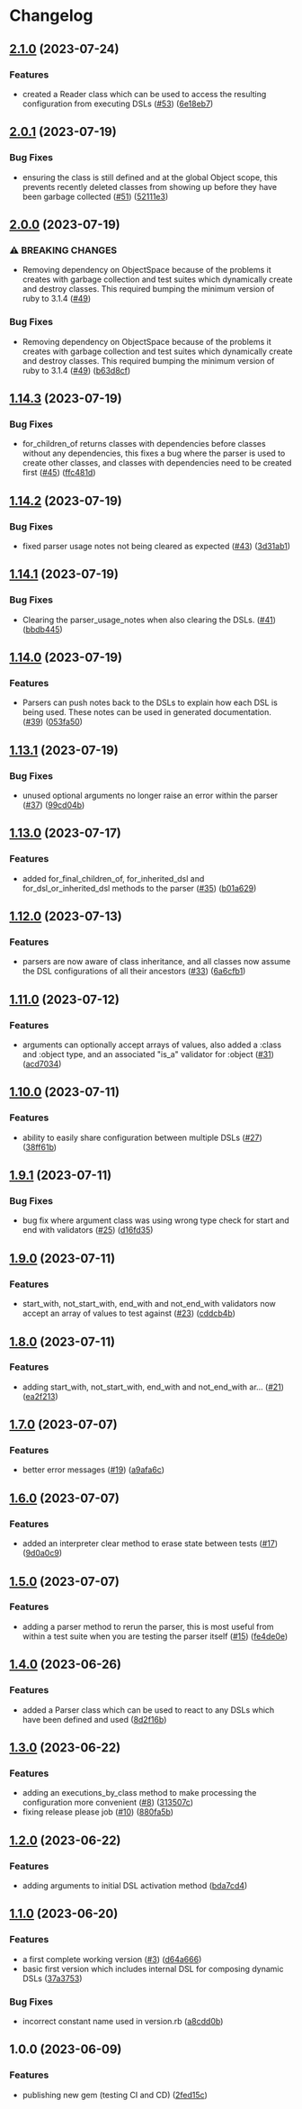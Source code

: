 # Changelog

## [2.1.0](https://github.com/craigulliott/dsl_compose/compare/v2.0.1...v2.1.0) (2023-07-24)


### Features

* created a Reader class which can be used to access the resulting configuration from executing DSLs ([#53](https://github.com/craigulliott/dsl_compose/issues/53)) ([6e18eb7](https://github.com/craigulliott/dsl_compose/commit/6e18eb736611193b4fad8dac380cdd760095760f))

## [2.0.1](https://github.com/craigulliott/dsl_compose/compare/v2.0.0...v2.0.1) (2023-07-19)


### Bug Fixes

* ensuring the class is still defined and at the global Object scope, this prevents recently deleted classes from showing up before they have been garbage collected ([#51](https://github.com/craigulliott/dsl_compose/issues/51)) ([52111e3](https://github.com/craigulliott/dsl_compose/commit/52111e3647e8f9d26dcbea706dbe6977bf67c426))

## [2.0.0](https://github.com/craigulliott/dsl_compose/compare/v1.14.4...v2.0.0) (2023-07-19)


### ⚠ BREAKING CHANGES

* Removing dependency on ObjectSpace because of the problems it creates with garbage collection and test suites which dynamically create and destroy classes. This required bumping the minimum version of ruby to 3.1.4 ([#49](https://github.com/craigulliott/dsl_compose/issues/49))

### Bug Fixes

* Removing dependency on ObjectSpace because of the problems it creates with garbage collection and test suites which dynamically create and destroy classes. This required bumping the minimum version of ruby to 3.1.4 ([#49](https://github.com/craigulliott/dsl_compose/issues/49)) ([b63d8cf](https://github.com/craigulliott/dsl_compose/commit/b63d8cf9698dfc161cb910bd86e7f8d71961b9b1))

## [1.14.3](https://github.com/craigulliott/dsl_compose/compare/v1.14.2...v1.14.3) (2023-07-19)


### Bug Fixes

* for_children_of returns classes with dependencies before classes without any dependencies, this fixes a bug where the parser is used to create other classes, and classes with dependencies need to be created first ([#45](https://github.com/craigulliott/dsl_compose/issues/45)) ([ffc481d](https://github.com/craigulliott/dsl_compose/commit/ffc481d8cdcc85483bfc3829ac3eacd3f44ec657))

## [1.14.2](https://github.com/craigulliott/dsl_compose/compare/v1.14.1...v1.14.2) (2023-07-19)


### Bug Fixes

* fixed parser usage notes not being cleared as expected ([#43](https://github.com/craigulliott/dsl_compose/issues/43)) ([3d31ab1](https://github.com/craigulliott/dsl_compose/commit/3d31ab1a8dc238144749c18847d5e655461fca06))

## [1.14.1](https://github.com/craigulliott/dsl_compose/compare/v1.14.0...v1.14.1) (2023-07-19)


### Bug Fixes

* Clearing the parser_usage_notes when also clearing the DSLs. ([#41](https://github.com/craigulliott/dsl_compose/issues/41)) ([bbdb445](https://github.com/craigulliott/dsl_compose/commit/bbdb445ed9fa4b495f8aa5bf0b889707680858d0))

## [1.14.0](https://github.com/craigulliott/dsl_compose/compare/v1.13.1...v1.14.0) (2023-07-19)


### Features

* Parsers can push notes back to the DSLs to explain how each DSL is being used. These notes can be used in generated documentation. ([#39](https://github.com/craigulliott/dsl_compose/issues/39)) ([053fa50](https://github.com/craigulliott/dsl_compose/commit/053fa50bcbc2180b2f788b5a3bba11576804f206))

## [1.13.1](https://github.com/craigulliott/dsl_compose/compare/v1.13.0...v1.13.1) (2023-07-19)


### Bug Fixes

* unused optional arguments no longer raise an error within the parser ([#37](https://github.com/craigulliott/dsl_compose/issues/37)) ([99cd04b](https://github.com/craigulliott/dsl_compose/commit/99cd04b83387c7940e364dc86d527fdb51152405))

## [1.13.0](https://github.com/craigulliott/dsl_compose/compare/v1.12.0...v1.13.0) (2023-07-17)


### Features

* added for_final_children_of, for_inherited_dsl and for_dsl_or_inherited_dsl methods to the parser ([#35](https://github.com/craigulliott/dsl_compose/issues/35)) ([b01a629](https://github.com/craigulliott/dsl_compose/commit/b01a629e1b18540cbbd90ba53090b41b8fb41dfd))

## [1.12.0](https://github.com/craigulliott/dsl_compose/compare/v1.11.0...v1.12.0) (2023-07-13)


### Features

* parsers are now aware of class inheritance, and all classes now assume the DSL configurations of all their ancestors ([#33](https://github.com/craigulliott/dsl_compose/issues/33)) ([6a6cfb1](https://github.com/craigulliott/dsl_compose/commit/6a6cfb1fd9bb44c2ea949888c7b7be14ddc0cef8))

## [1.11.0](https://github.com/craigulliott/dsl_compose/compare/v1.10.0...v1.11.0) (2023-07-12)


### Features

* arguments can optionally accept arrays of values, also added a :class and :object type, and an associated "is_a" validator for :object ([#31](https://github.com/craigulliott/dsl_compose/issues/31)) ([acd7034](https://github.com/craigulliott/dsl_compose/commit/acd70345a4d1873e657d0e897f527269ca320453))

## [1.10.0](https://github.com/craigulliott/dsl_compose/compare/v1.9.1...v1.10.0) (2023-07-11)


### Features

* ability to easily share configuration between multiple DSLs ([#27](https://github.com/craigulliott/dsl_compose/issues/27)) ([38ff61b](https://github.com/craigulliott/dsl_compose/commit/38ff61bed7c9d4357a0019c40fc20bc54d62bebb))

## [1.9.1](https://github.com/craigulliott/dsl_compose/compare/v1.9.0...v1.9.1) (2023-07-11)


### Bug Fixes

* bug fix where argument class was using wrong type check for start and end with validators ([#25](https://github.com/craigulliott/dsl_compose/issues/25)) ([d16fd35](https://github.com/craigulliott/dsl_compose/commit/d16fd35d0b574eafe6ad9d68d4e7f5884e89c521))

## [1.9.0](https://github.com/craigulliott/dsl_compose/compare/v1.8.0...v1.9.0) (2023-07-11)


### Features

* start_with, not_start_with, end_with and not_end_with validators now accept an array of values to test against ([#23](https://github.com/craigulliott/dsl_compose/issues/23)) ([cddcb4b](https://github.com/craigulliott/dsl_compose/commit/cddcb4b629499e3af0d71cc27f5c2f1dd8ae76d5))

## [1.8.0](https://github.com/craigulliott/dsl_compose/compare/v1.7.0...v1.8.0) (2023-07-11)


### Features

* adding start_with, not_start_with, end_with and not_end_with ar… ([#21](https://github.com/craigulliott/dsl_compose/issues/21)) ([ea2f213](https://github.com/craigulliott/dsl_compose/commit/ea2f2130c1b9a856e89cbf9b4f09c0c3c739d3de))

## [1.7.0](https://github.com/craigulliott/dsl_compose/compare/v1.6.0...v1.7.0) (2023-07-07)


### Features

* better error messages ([#19](https://github.com/craigulliott/dsl_compose/issues/19)) ([a9afa6c](https://github.com/craigulliott/dsl_compose/commit/a9afa6cb1b7482d0d7a646b6872ca5e969393eb7))

## [1.6.0](https://github.com/craigulliott/dsl_compose/compare/v1.5.0...v1.6.0) (2023-07-07)


### Features

* added an interpreter clear method to erase state between tests ([#17](https://github.com/craigulliott/dsl_compose/issues/17)) ([9d0a0c9](https://github.com/craigulliott/dsl_compose/commit/9d0a0c9c521bed61f08fecaa388d1410f513498b))

## [1.5.0](https://github.com/craigulliott/dsl_compose/compare/v1.4.0...v1.5.0) (2023-07-07)


### Features

* adding a parser method to rerun the parser, this is most useful from within a test suite when you are testing the parser itself ([#15](https://github.com/craigulliott/dsl_compose/issues/15)) ([fe4de0e](https://github.com/craigulliott/dsl_compose/commit/fe4de0e53f78aff34de4ba1c432b10022d2b6ab4))

## [1.4.0](https://github.com/craigulliott/dsl_compose/compare/v1.3.0...v1.4.0) (2023-06-26)


### Features

* added a Parser class which can be used to react to any DSLs which have been defined and used ([8d2f16b](https://github.com/craigulliott/dsl_compose/commit/8d2f16b67ae98486a47e6e8d6d6af81be508cb06))

## [1.3.0](https://github.com/craigulliott/dsl_compose/compare/v1.2.0...v1.3.0) (2023-06-22)


### Features

* adding an executions_by_class method to make processing the configuration more convenient ([#8](https://github.com/craigulliott/dsl_compose/issues/8)) ([313507c](https://github.com/craigulliott/dsl_compose/commit/313507ca572f59c03162a91d58e62500a9464f25))
* fixing release please job ([#10](https://github.com/craigulliott/dsl_compose/issues/10)) ([880fa5b](https://github.com/craigulliott/dsl_compose/commit/880fa5b2aceed67aa9ff1e7cf53629af23e31b10))

## [1.2.0](https://github.com/craigulliott/dsl_compose/compare/v1.1.0...v1.2.0) (2023-06-22)


### Features

* adding arguments to initial DSL activation method ([bda7cd4](https://github.com/craigulliott/dsl_compose/commit/bda7cd4ef55bcd4bfd2be530b6a28645dee87885))

## [1.1.0](https://github.com/craigulliott/dsl_compose/compare/v1.0.0...v1.1.0) (2023-06-20)


### Features

* a first complete working version ([#3](https://github.com/craigulliott/dsl_compose/issues/3)) ([d64a666](https://github.com/craigulliott/dsl_compose/commit/d64a6663e5cedcf67af1c8cbad1736c2a7e81282))
* basic first version which includes internal DSL for composing dynamic DSLs ([37a3753](https://github.com/craigulliott/dsl_compose/commit/37a3753c68455bec579d879f4989f272480e2b06))


### Bug Fixes

* incorrect constant name used in version.rb ([a8cdd0b](https://github.com/craigulliott/dsl_compose/commit/a8cdd0b45fddf12fc1db8c0048c00e36cf183673))

## 1.0.0 (2023-06-09)


### Features

* publishing new gem (testing CI and CD) ([2fed15c](https://github.com/craigulliott/dsl_compose/commit/2fed15c4615c4b7943a7f40a6d8629ecf275b8ed))
